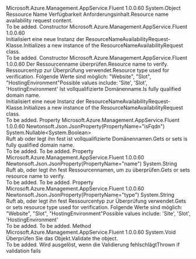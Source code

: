 <Type Name="ResourceNameAvailabilityRequest" FullName="Microsoft.Azure.Management.AppService.Fluent.Models.ResourceNameAvailabilityRequest">
  <TypeSignature Language="C#" Value="public class ResourceNameAvailabilityRequest" />
  <TypeSignature Language="ILAsm" Value=".class public auto ansi beforefieldinit ResourceNameAvailabilityRequest extends System.Object" />
  <TypeSignature Language="DocId" Value="T:Microsoft.Azure.Management.AppService.Fluent.Models.ResourceNameAvailabilityRequest" />
  <TypeSignature Language="VB.NET" Value="Public Class ResourceNameAvailabilityRequest" />
  <TypeSignature Language="F#" Value="type ResourceNameAvailabilityRequest = class" />
  <AssemblyInfo>
    <AssemblyName>Microsoft.Azure.Management.AppService.Fluent</AssemblyName>
    <AssemblyVersion>1.0.0.60</AssemblyVersion>
  </AssemblyInfo>
  <Base>
    <BaseTypeName>System.Object</BaseTypeName>
  </Base>
  <Interfaces />
  <Docs>
    <summary>
            <span data-ttu-id="57c54-101">Ressource Name Verfügbarkeit Anforderungsinhalt.</span><span class="sxs-lookup"><span data-stu-id="57c54-101">Resource name availability request content.</span></span>
            </summary>
    <remarks>To be added.</remarks>
  </Docs>
  <Members>
    <Member MemberName=".ctor">
      <MemberSignature Language="C#" Value="public ResourceNameAvailabilityRequest ();" />
      <MemberSignature Language="ILAsm" Value=".method public hidebysig specialname rtspecialname instance void .ctor() cil managed" />
      <MemberSignature Language="DocId" Value="M:Microsoft.Azure.Management.AppService.Fluent.Models.ResourceNameAvailabilityRequest.#ctor" />
      <MemberSignature Language="VB.NET" Value="Public Sub New ()" />
      <MemberType>Constructor</MemberType>
      <AssemblyInfo>
        <AssemblyName>Microsoft.Azure.Management.AppService.Fluent</AssemblyName>
        <AssemblyVersion>1.0.0.60</AssemblyVersion>
      </AssemblyInfo>
      <Parameters />
      <Docs>
        <summary>
            <span data-ttu-id="57c54-102">Initialisiert eine neue Instanz der ResourceNameAvailabilityRequest-Klasse.</span><span class="sxs-lookup"><span data-stu-id="57c54-102">Initializes a new instance of the ResourceNameAvailabilityRequest class.</span></span>
            </summary>
        <remarks>To be added.</remarks>
      </Docs>
    </Member>
    <Member MemberName=".ctor">
      <MemberSignature Language="C#" Value="public ResourceNameAvailabilityRequest (string name, string type, Nullable&lt;bool&gt; isFqdn = null);" />
      <MemberSignature Language="ILAsm" Value=".method public hidebysig specialname rtspecialname instance void .ctor(string name, string type, valuetype System.Nullable`1&lt;bool&gt; isFqdn) cil managed" />
      <MemberSignature Language="DocId" Value="M:Microsoft.Azure.Management.AppService.Fluent.Models.ResourceNameAvailabilityRequest.#ctor(System.String,System.String,System.Nullable{System.Boolean})" />
      <MemberSignature Language="VB.NET" Value="Public Sub New (name As String, type As String, Optional isFqdn As Nullable(Of Boolean) = null)" />
      <MemberSignature Language="F#" Value="new Microsoft.Azure.Management.AppService.Fluent.Models.ResourceNameAvailabilityRequest : string * string * Nullable&lt;bool&gt; -&gt; Microsoft.Azure.Management.AppService.Fluent.Models.ResourceNameAvailabilityRequest" Usage="new Microsoft.Azure.Management.AppService.Fluent.Models.ResourceNameAvailabilityRequest (name, type, isFqdn)" />
      <MemberType>Constructor</MemberType>
      <AssemblyInfo>
        <AssemblyName>Microsoft.Azure.Management.AppService.Fluent</AssemblyName>
        <AssemblyVersion>1.0.0.60</AssemblyVersion>
      </AssemblyInfo>
      <Parameters>
        <Parameter Name="name" Type="System.String" />
        <Parameter Name="type" Type="System.String" />
        <Parameter Name="isFqdn" Type="System.Nullable&lt;System.Boolean&gt;" />
      </Parameters>
      <Docs>
        <param name="name"><span data-ttu-id="57c54-103">Der Ressourcenname überprüfen.</span><span class="sxs-lookup"><span data-stu-id="57c54-103">Resource name to verify.</span></span></param>
        <param name="type"><span data-ttu-id="57c54-104">Ressourcentyp zur Überprüfung verwendet.</span><span class="sxs-lookup"><span data-stu-id="57c54-104">Resource type used for verification.</span></span> <span data-ttu-id="57c54-105">Folgende Werte sind möglich: "Website", "Slot", "HostingEnvironment"</span><span class="sxs-lookup"><span data-stu-id="57c54-105">Possible values include: 'Site', 'Slot', 'HostingEnvironment'</span></span></param>
        <param name="isFqdn"><span data-ttu-id="57c54-106">Ist vollqualifizierte Domänenname.</span><span class="sxs-lookup"><span data-stu-id="57c54-106">Is fully qualified domain name.</span></span></param>
        <summary>
            <span data-ttu-id="57c54-107">Initialisiert eine neue Instanz der ResourceNameAvailabilityRequest-Klasse.</span><span class="sxs-lookup"><span data-stu-id="57c54-107">Initializes a new instance of the ResourceNameAvailabilityRequest class.</span></span>
            </summary>
        <remarks>To be added.</remarks>
      </Docs>
    </Member>
    <Member MemberName="IsFqdn">
      <MemberSignature Language="C#" Value="public Nullable&lt;bool&gt; IsFqdn { get; set; }" />
      <MemberSignature Language="ILAsm" Value=".property instance valuetype System.Nullable`1&lt;bool&gt; IsFqdn" />
      <MemberSignature Language="DocId" Value="P:Microsoft.Azure.Management.AppService.Fluent.Models.ResourceNameAvailabilityRequest.IsFqdn" />
      <MemberSignature Language="VB.NET" Value="Public Property IsFqdn As Nullable(Of Boolean)" />
      <MemberSignature Language="F#" Value="member this.IsFqdn : Nullable&lt;bool&gt; with get, set" Usage="Microsoft.Azure.Management.AppService.Fluent.Models.ResourceNameAvailabilityRequest.IsFqdn" />
      <MemberType>Property</MemberType>
      <AssemblyInfo>
        <AssemblyName>Microsoft.Azure.Management.AppService.Fluent</AssemblyName>
        <AssemblyVersion>1.0.0.60</AssemblyVersion>
      </AssemblyInfo>
      <Attributes>
        <Attribute>
          <AttributeName>Newtonsoft.Json.JsonProperty(PropertyName="isFqdn")</AttributeName>
        </Attribute>
      </Attributes>
      <ReturnValue>
        <ReturnType>System.Nullable&lt;System.Boolean&gt;</ReturnType>
      </ReturnValue>
      <Docs>
        <summary>
            <span data-ttu-id="57c54-108">Ruft ab oder legt ihn fest ist vollqualifizierte Domänennamen.</span><span class="sxs-lookup"><span data-stu-id="57c54-108">Gets or sets is fully qualified domain name.</span></span>
            </summary>
        <value>To be added.</value>
        <remarks>To be added.</remarks>
      </Docs>
    </Member>
    <Member MemberName="Name">
      <MemberSignature Language="C#" Value="public string Name { get; set; }" />
      <MemberSignature Language="ILAsm" Value=".property instance string Name" />
      <MemberSignature Language="DocId" Value="P:Microsoft.Azure.Management.AppService.Fluent.Models.ResourceNameAvailabilityRequest.Name" />
      <MemberSignature Language="VB.NET" Value="Public Property Name As String" />
      <MemberSignature Language="F#" Value="member this.Name : string with get, set" Usage="Microsoft.Azure.Management.AppService.Fluent.Models.ResourceNameAvailabilityRequest.Name" />
      <MemberType>Property</MemberType>
      <AssemblyInfo>
        <AssemblyName>Microsoft.Azure.Management.AppService.Fluent</AssemblyName>
        <AssemblyVersion>1.0.0.60</AssemblyVersion>
      </AssemblyInfo>
      <Attributes>
        <Attribute>
          <AttributeName>Newtonsoft.Json.JsonProperty(PropertyName="name")</AttributeName>
        </Attribute>
      </Attributes>
      <ReturnValue>
        <ReturnType>System.String</ReturnType>
      </ReturnValue>
      <Docs>
        <summary>
            <span data-ttu-id="57c54-109">Ruft ab, oder legt ihn fest Ressourcennamen, um zu überprüfen.</span><span class="sxs-lookup"><span data-stu-id="57c54-109">Gets or sets resource name to verify.</span></span>
            </summary>
        <value>To be added.</value>
        <remarks>To be added.</remarks>
      </Docs>
    </Member>
    <Member MemberName="Type">
      <MemberSignature Language="C#" Value="public string Type { get; set; }" />
      <MemberSignature Language="ILAsm" Value=".property instance string Type" />
      <MemberSignature Language="DocId" Value="P:Microsoft.Azure.Management.AppService.Fluent.Models.ResourceNameAvailabilityRequest.Type" />
      <MemberSignature Language="VB.NET" Value="Public Property Type As String" />
      <MemberSignature Language="F#" Value="member this.Type : string with get, set" Usage="Microsoft.Azure.Management.AppService.Fluent.Models.ResourceNameAvailabilityRequest.Type" />
      <MemberType>Property</MemberType>
      <AssemblyInfo>
        <AssemblyName>Microsoft.Azure.Management.AppService.Fluent</AssemblyName>
        <AssemblyVersion>1.0.0.60</AssemblyVersion>
      </AssemblyInfo>
      <Attributes>
        <Attribute>
          <AttributeName>Newtonsoft.Json.JsonProperty(PropertyName="type")</AttributeName>
        </Attribute>
      </Attributes>
      <ReturnValue>
        <ReturnType>System.String</ReturnType>
      </ReturnValue>
      <Docs>
        <summary>
            <span data-ttu-id="57c54-110">Ruft ab, oder legt ihn fest Ressourcentyp zur Überprüfung verwendet.</span><span class="sxs-lookup"><span data-stu-id="57c54-110">Gets or sets resource type used for verification.</span></span> <span data-ttu-id="57c54-111">Folgende Werte sind möglich: "Website", "Slot", "HostingEnvironment"</span><span class="sxs-lookup"><span data-stu-id="57c54-111">Possible values include: 'Site', 'Slot', 'HostingEnvironment'</span></span>
            </summary>
        <value>To be added.</value>
        <remarks>To be added.</remarks>
      </Docs>
    </Member>
    <Member MemberName="Validate">
      <MemberSignature Language="C#" Value="public virtual void Validate ();" />
      <MemberSignature Language="ILAsm" Value=".method public hidebysig newslot virtual instance void Validate() cil managed" />
      <MemberSignature Language="DocId" Value="M:Microsoft.Azure.Management.AppService.Fluent.Models.ResourceNameAvailabilityRequest.Validate" />
      <MemberSignature Language="VB.NET" Value="Public Overridable Sub Validate ()" />
      <MemberSignature Language="F#" Value="abstract member Validate : unit -&gt; unit&#xA;override this.Validate : unit -&gt; unit" Usage="resourceNameAvailabilityRequest.Validate " />
      <MemberType>Method</MemberType>
      <AssemblyInfo>
        <AssemblyName>Microsoft.Azure.Management.AppService.Fluent</AssemblyName>
        <AssemblyVersion>1.0.0.60</AssemblyVersion>
      </AssemblyInfo>
      <ReturnValue>
        <ReturnType>System.Void</ReturnType>
      </ReturnValue>
      <Parameters />
      <Docs>
        <summary>
            <span data-ttu-id="57c54-112">Überprüfen Sie das Objekt.</span><span class="sxs-lookup"><span data-stu-id="57c54-112">Validate the object.</span></span>
            </summary>
        <remarks>To be added.</remarks>
        <exception cref="T:Microsoft.Rest.ValidationException">
            <span data-ttu-id="57c54-113">Wird ausgelöst, wenn die Validierung fehlschlägt</span><span class="sxs-lookup"><span data-stu-id="57c54-113">Thrown if validation fails</span></span>
            </exception>
      </Docs>
    </Member>
  </Members>
</Type>